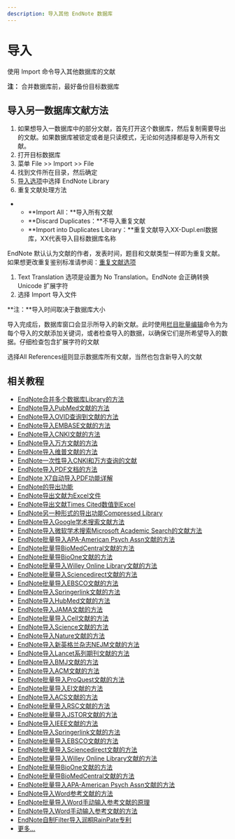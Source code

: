 ```yaml
---
description: 导入其他 EndNote 数据库
---
```


# 导入

使用 Import 命令导入其他数据库的文献

**注：** 合并数据库前，最好备份目标数据库

## 导入另一数据库文献方法

1. 如果想导入一数据库中的部分文献，首先打开这个数据库，然后复制需要导出的文献。如果数据库被锁定或者是只读模式，无论如何选择都是导入所有文献。
2. 打开目标数据库
3. 菜单 File &gt;&gt; Import &gt;&gt; File
4. 找到文件所在目录，然后确定
5. [导入选项](../07Import/Import_Option_List.htm)中选择 EndNote Library
6. 重复文献处理方法

* * **Import All：**导入所有文献
  * **Discard Duplicates：**不导入重复文献
  * **Import into Duplicates Library：**重复文献导入XX-Dupl.enl数据库，XX代表导入目标数据库名称

EndNote 默认认为文献的作者，发表时间，题目和文献类型一样即为重复文献。如果想更改重复鉴别标准请参阅：[重复文献选项](../18Prefs/Duplicates.htm)

1. Text Translation 选项是设置为 No Translation。EndNote 会正确转换 Unicode 扩展字符
2. 选择 Import 导入文件

**注：**导入时间取决于数据库大小

导入完成后，数据库窗口会显示所导入的新文献。此时使用[栏目批量编辑](../05EditRef/Change_Fields.htm)命令为为每个导入的文献添加关键词，或者检查导入的数据，以确保它们是所希望导入的数据。仔细检查包含扩展字符的文献

选择All References组则显示数据库所有文献，当然也包含新导入的文献

## 相关教程

* [EndNote合并多个数据库Library的方法](http://www.howsci.com/endnote-merge-library.html)
* [EndNote导入PubMed文献的方法](http://www.howsci.com/endnote-import-pubmed.html)
* [EndNote导入OVID查询到文献的方法](http://www.howsci.com/how-to-export-ovid-citations-into-endnote.html)
* [EndNote导入EMBASE文献的方法](http://www.howsci.com/endnote-import-embase.html)
* [EndNote导入CNKI文献的方法](http://www.howsci.com/endnote-import-cnki.html)
* [EndNote导入万方文献的方法](http://www.howsci.com/endnote-import-wanfang.html)
* [EndNote导入维普文献的方法](http://www.howsci.com/endnote-import-weipu.html)
* [EndNote一次性导入CNKI和万方查询的文献](http://www.howsci.com/endnote-import-cnki-wf-wp-pubmed-and-ovid.html)
* [EndNote导入PDF文档的方法](http://www.howsci.com/endnote-import-pdf.html)
* [EndNote X7自动导入PDF功能详解](http://www.howsci.com/endnote-auto-import-pdf.html)
* [EndNote的导出功能](http://www.howsci.com/endnote-export-ref.html)
* [EndNote导出文献为Excel文件](http://www.howsci.com/endnote-export-ref-to-excel.html)
* [EndNote导出文献Times Cited数值到Excel](http://www.howsci.com/endnote-excel-times-cited.html)
* [EndNote另一种形式的导出功能Compressed Library](http://www.howsci.com/endnote-compressed-library.html)
* [EndNote导入Google学术搜索文献方法](http://www.howsci.com/endnote-impot-google-scholar.html)
* [EndNote导入微软学术搜索Microsoft Academic Search的文献方法](http://www.howsci.com/endnote-impot-microsoft-academic-search.html)
* [EndNote批量导入APA-American Psych Assn文献的方法](http://www.howsci.com/endnote-import-apa.html)
* [EndNote批量导BioMedCentral文献的方法](http://www.howsci.com/endnote-import-biomedcentral.html)
* [EndNote批量导BioOne文献的方法](http://www.howsci.com/endnote-import-bioone.html)
* [EndNote批量导入Willey Online Library文献的方法](http://www.howsci.com/endnote-import-willey-online-library.html)
* [EndNote批量导入Sciencedirect文献的方法](http://www.howsci.com/endnote-import-sciencedirect.html)
* [EndNote批量导入EBSCO文献的方法](http://www.howsci.com/endnote-import-ebsco.html)
* [EndNote导入Springerlink文献的方法](http://www.howsci.com/endnote-import-springerlink.html)
* [EndNote导入HubMed文献的方法](http://www.howsci.com/endnote-import-hubmed.html)
* [EndNote导入JAMA文献的方法](http://www.howsci.com/endnote-import-jama.html)
* [EndNote批量导入Cell文献的方法](http://www.howsci.com/endnote-import-cell.html)
* [EndNote导入Science文献的方法](http://www.howsci.com/endnote-import-science.html)
* [EndNote导入Nature文献的方法](http://www.howsci.com/endnote-import-nature.html)
* [EndNote导入新英格兰杂志NEJM文献的方法](http://www.howsci.com/endnote-import-nejm.html)
* [EndNote导入Lancet系列期刊文献的方法](http://www.howsci.com/endnote-import-lancet.html)
* [EndNote导入BMJ文献的方法](http://www.howsci.com/endnote-import-bmj.html)
* [EndNote导入ACM文献的方法](http://www.howsci.com/endnote-import-acm.html)
* [EndNote批量导入ProQuest文献的方法](http://www.howsci.com/endnote-import-proquest.html)
* [EndNote批量导入EI文献的方法](http://www.howsci.com/endnote-import-ei.html)
* [EndNote导入ACS文献的方法](http://www.howsci.com/endnote-import-acs.html)
* [EndNote批量导入RSC文献的方法](http://www.howsci.com/endnote-import-rsc.html)
* [EndNote批量导入JSTOR文献的方法](http://www.howsci.com/endnote-import-jstor.html)
* [EndNote导入IEEE文献的方法](http://www.howsci.com/endnote-import-ieee.html)
* [EndNote导入Springerlink文献的方法](http://www.howsci.com/endnote-import-springerlink.html)
* [EndNote批量导入EBSCO文献的方法](http://www.howsci.com/endnote-import-ebsco.html)
* [EndNote批量导入Sciencedirect文献的方法](http://www.howsci.com/endnote-import-sciencedirect.html)
* [EndNote批量导入Willey Online Library文献的方法](http://www.howsci.com/endnote-import-willey-online-library.html)
* [EndNote批量导BioOne文献的方法](http://www.howsci.com/endnote-import-bioone.html)
* [EndNote批量导BioMedCentral文献的方法](http://www.howsci.com/endnote-import-biomedcentral.html)
* [EndNote批量导入APA-American Psych Assn文献的方法](http://www.howsci.com/endnote-import-apa.html)
* [EndNote导入Word参考文献的方法](http://www.howsci.com/endnote-import-word-citations.html)
* [EndNote批量导入Word手动输入参考文献的原理](http://www.howsci.com/endnote-bulk-import-word-refs-principle.html)
* [EndNote导入Word手动输入参考文献的方法](http://www.howsci.com/endnote-import-word-refs-added-manually.html)
* [EndNote自制Filter导入润桐RainPate专利](http://www.howsci.com/endnote-import-rainpate.html)
* [更多...](http://www.howsci.com/endnote-faq.html)

